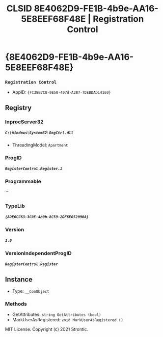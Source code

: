 ﻿---
title: "CLSID 8E4062D9-FE1B-4b9e-AA16-5E8EEF68F48E | Registration Control"
excerpt: What is COM-Object CLSID 8E4062D9-FE1B-4b9e-AA16-5E8EEF68F48E?
---

# {8E4062D9-FE1B-4b9e-AA16-5E8EEF68F48E}

### `Registration Control`
* AppID: `{FC38B7C8-9E50-497d-A387-7DEBDAD14160}`

## Registry


### InprocServer32

##### `C:\Windows\System32\RegCtrl.dll`
* ThreadingModel: `Apartment`

### ProgID

##### `RegisterControl.Register.1`

### Programmable

##### ``

### TypeLib

##### `{ADE6CC63-3C0E-4b9b-8C59-2DF6E652990A}`

### Version

##### `1.0`

### VersionIndependentProgID

##### `RegisterControl.Register`

## Instance

* Type: `__ComObject`

### Methods

* GetAttributes: `string GetAttributes (bool)`
* MarkUserAsRegistered: `void MarkUserAsRegistered ()`

MIT License. Copyright (c) 2021 Strontic.


